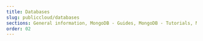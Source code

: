 ```yaml
---
title: Databases
slug: publiccloud/databases
sections: General information, MongoDB - Guides, MongoDB - Tutorials, MySQL - Guides, MySQL - Tutorials, PostgreSQL - Guides, PostgreSQL - Tutorials, Redis - Guides, Redis - Tutorials, Kafka, Kafka MirrorMaker, OpenSearch
order: 02
---
```

